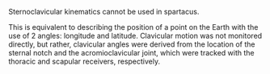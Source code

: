 Sternoclavicular kinematics cannot be used in spartacus.

This is equivalent to describing the position of a point on the Earth with the use of 2 angles: longitude and latitude. 
Clavicular motion was not monitored directly, but rather, clavicular angles were derived 
from the location of the sternal notch and the acromioclavicular joint, 
which were tracked with the thoracic and scapular receivers, respectively.